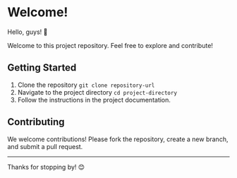 # Welcome!

Hello, guys! 👋

Welcome to this project repository. Feel free to explore and contribute!

## Getting Started

1. Clone the repository `git clone repository-url`
2. Navigate to the project directory `cd project-directory`
3. Follow the instructions in the project documentation.

## Contributing

We welcome contributions! Please fork the repository, create a new branch, and submit a pull request.

---

Thanks for stopping by! 😊
